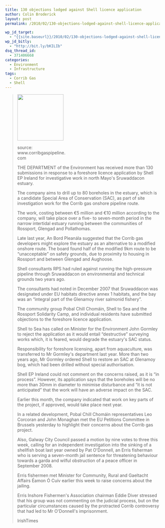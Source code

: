 ```yaml
---
title: 130 objections lodged against Shell licence application
author: Colin Broderick
layout: post
permalink: /2010/02/130-objections-lodged-against-shell-licence-application/

wp_jd_target:
  - "{{site.baseurl}}/2010/02/130-objections-lodged-against-shell-licence-application/"
wp_jd_bitly:
  - "http://bit.ly/bKILIb"
dsq_thread_id:
  - 371406668
categories:
  - Environment
  - Infrastructure
tags:
  - Corrib Gas
  - Shell
---
```

> <div id="attachment_432" class="wp-caption alignleft" style="width: 160px">
>   <a href="{{site.baseurl}}/wp-content/uploads/2010/02/Jack-Up.jpg"><img class="size-thumbnail wp-image-432" title="Jack Up" src="{{site.baseurl}}/wp-content/uploads/2010/02/Jack-Up-150x150.jpg" alt="" width="150" height="150" /></a><p class="wp-caption-text">
>     source: www.corribgaspipeline.com
>   </p>
> </div>
> 
> THE DEPARTMENT of the Environment has received more than 130 submissions in response to a foreshore licence application by Shell EP Ireland for investigative work in north Mayo's Sruwaddacon estuary.
> 
> The company aims to drill up to 80 boreholes in the estuary, which is a candidate Special Area of Conservation (SAC), as part of site investigation work for the Corrib gas onshore pipeline route.
> 
> The work, costing between €5 million and €10 million according to the company, will take place over a five- to seven-month period in the narrow intertidal estuary running between the communities of Rossport, Glengad and Pollathomas.
> 
> Late last year, An Bord Pleanála suggested that the Corrib gas developers might explore the estuary as an alternative to a modified onshore route. The board found half of the modified 9km route to be “unacceptable” on safety grounds, due to proximity to housing in Rossport and between Glengad and Aughoose.
> 
> Shell consultants RPS had ruled against running the high-pressure pipeline through Sruwaddacon on environmental and technical grounds two years ago.
> 
> The consultants had noted in December 2007 that Sruwaddacon was designated under EU habitats directive annex 1 habitats, and the bay was an “integral part of the Glenamoy river salmonid fishery”.
> 
> The community group Pobal Chill Chomáin, Shell to Sea and the Rossport Solidarity Camp, and individual residents have submitted objections to the foreshore licence application.
> 
> Shell to Sea has called on Minister for the Environment John Gormley to reject the application as it would entail “destructive” surveying works which, it is feared, would degrade the estuary's SAC status.
> 
> Responsibility for foreshore licensing, apart from aquaculture, was transferred to Mr Gormley's department last year. More than two years ago, Mr Gormley ordered Shell to restore an SAC at Glenamoy bog, which had been drilled without special authorisation.
> 
> Shell EP Ireland could not comment on the concerns raised, as it is “in process”. However, its application says that the boreholes will be no more than 30mm in diameter to minimise disturbance and “it is not anticipated” that the work will have an adverse impact on the SAC.
> 
> Earlier this month, the company indicated that work on key parts of the project, if approved, would take place next year.
> 
> In a related development, Pobal Chill Chomáin representatives Leo Corcoran and John Monaghan met the EU Petitions Committee in Brussels yesterday to highlight their concerns about the Corrib gas project.
> 
> Also, Galway City Council passed a motion by nine votes to three this week, calling for an independent investigation into the sinking of a shellfish boat last year owned by Pat O'Donnell, an Erris fisherman who is serving a seven-month jail sentence for threatening behaviour towards a garda and wilful obstruction of a peace officer in September 2008.
> 
> Erris fishermen met Minister for Community, Rural and Gaeltacht Affairs Éamon Ó Cuív earlier this week to raise concerns about the jailing.
> 
> Erris Inshore Fishermen's Association chairman Eddie Diver stressed that his group was not commenting on the judicial process, but on the particular circumstances caused by the protracted Corrib controversy that had led to Mr O'Donnell's imprisonment.
> 
> IrishTimes

